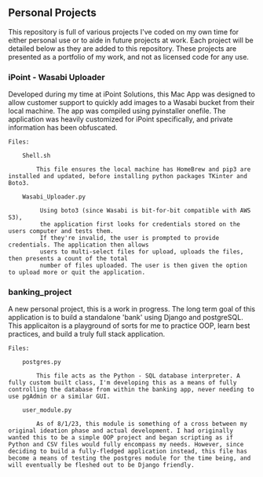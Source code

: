 
## Personal Projects

 This repository is full of various projects I've coded on my own time for 
 either personal use or to aide in future projects at work. Each project 
 will be detailed below as they are added to this repository. These 
 projects are presented as a portfolio of my work, and not as licensed code 
 for any use. 


### iPoint - Wasabi Uploader

Developed during my time at iPoint Solutions, this Mac App was designed to allow customer support to quickly add images to a Wasabi bucket from their local machine. The app was compiled using pyinstaller onefile. The application was heavily customized for iPoint specifically, and private information has been obfuscated. 

	Files: 

		Shell.sh

			This file ensures the local machine has HomeBrew and pip3 are installed and updated, before installing python packages TKinter and Boto3.

		Wasabi_Uploader.py

			 Using boto3 (since Wasabi is bit-for-bit compatible with AWS S3), 
			 the application first looks for credentials stored on the users computer and tests them. 
			 If they're invalid, the user is prompted to provide credentials. The application then allows 
			 users to multi-select files for upload, uploads the files, then presents a count of the total 
			 number of files uploaded. The user is then given the option to upload more or quit the application.


### banking_project
A new personal project, this is a work in progress. The long term goal of this application is to build a standalone 'bank' using Django and postgreSQL. This applicaiton is a playground of sorts for me to practice OOP, learn best practices, and build a truly full stack application. 

	Files:
		
		postgres.py

			This file acts as the Python - SQL database interpreter. A fully custom built class, I'm developing this as a means of fully controlling the database from within the banking app, never needing to use pgAdmin or a similar GUI. 

		user_module.py

			As of 8/1/23, this module is something of a cross between my original ideation phase and actual development. I had originally wanted this to be a simple OOP project and began scripting as if Python and CSV files would fully encompass my needs. However, since deciding to build a fully-fledged application instead, this file has become a means of testing the postgres module for the time being, and will eventually be fleshed out to be Django friendly. 

